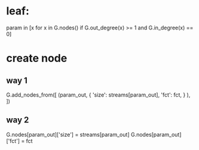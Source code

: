 
# leaf:

  param in [x for x in G.nodes() if G.out_degree(x) >= 1 and G.in_degree(x) == 0]

# create node

## way 1

G.add_nodes_from([ (param_out, {
    'size': streams[param_out],
    'fct': fct,
    }
), ])

## way 2

G.nodes[param_out]['size'] = streams[param_out]
G.nodes[param_out]['fct'] = fct
